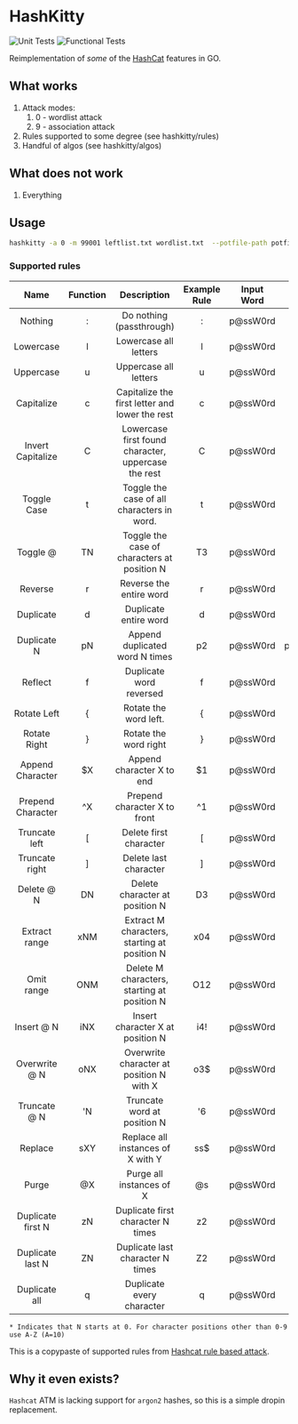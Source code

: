 # HashKitty

![Unit Tests](https://github.com/vegasq/hashkitty/actions/workflows/unit.yml/badge.svg?branch=master)
![Functional Tests](https://github.com/vegasq/hashkitty/actions/workflows/functional.yml/badge.svg?branch=master)

Reimplementation of _some_ of the [HashCat](https://github.com/hashcat/hashcat) features in GO.

## What works

1. Attack modes:
   1. 0 - wordlist attack
   2. 9 - association attack
2. Rules supported to some degree (see hashkitty/rules)
3. Handful of algos (see hashkitty/algos)


## What does not work

1. Everything


## Usage

```bash
hashkitty -a 0 -m 99001 leftlist.txt wordlist.txt  --potfile-path potfile.txt --rules-file rules.txt
```

### Supported rules

|        Name         |  Function  |                      Description                      |  Example Rule  |  Input Word  |         Output Word        |  Note  |
|:-------------------:|:----------:|:-----------------------------------------------------:|:--------------:|:------------:|:--------------------------:|:------:|
|  Nothing            |  :         |  Do nothing (passthrough)                             |  :             |  p@ssW0rd    |  p@ssW0rd                  |        |
|  Lowercase          |  l         |  Lowercase all letters                                |  l             |  p@ssW0rd    |  p@ssw0rd                  |        |
|  Uppercase          |  u         |  Uppercase all letters                                |  u             |  p@ssW0rd    |  P@SSW0RD                  |        |
|  Capitalize         |  c         |  Capitalize the first letter and lower the rest       |  c             |  p@ssW0rd    |  P@ssw0rd                  |        |
|  Invert Capitalize  |  C         |  Lowercase first found character, uppercase the rest  |  C             |  p@ssW0rd    |  p@SSW0RD                  |        |
|  Toggle Case        |  t         |  Toggle the case of all characters in word.           |  t             |  p@ssW0rd    |  P@SSw0RD                  |        |
|  Toggle @           |  TN        |  Toggle the case of characters at position N          |  T3            |  p@ssW0rd    |  p@sSW0rd                  |  *     |
|  Reverse            |  r         |  Reverse the entire word                              |  r             |  p@ssW0rd    |  dr0Wss@p                  |        |
|  Duplicate          |  d         |  Duplicate entire word                                |  d             |  p@ssW0rd    |  p@ssW0rdp@ssW0rd          |        |
|  Duplicate N        |  pN        |  Append duplicated word N times                       |  p2            |  p@ssW0rd    |  p@ssW0rdp@ssW0rdp@ssW0rd  |        |
|  Reflect            |  f         |  Duplicate word reversed                              |  f             |  p@ssW0rd    |  p@ssW0rddr0Wss@p          |        |
|  Rotate Left        |  {         |  Rotate the word left.                                |  {             |  p@ssW0rd    |  @ssW0rdp                  |        |
|  Rotate Right       |  }         |  Rotate the word right                                |  }             |  p@ssW0rd    |  dp@ssW0r                  |        |
|  Append Character   |  $X        |  Append character X to end                            |  $1            |  p@ssW0rd    |  p@ssW0rd1                 |        |
|  Prepend Character  |  ^X        |  Prepend character X to front                         |  ^1            |  p@ssW0rd    |  1p@ssW0rd                 |        |
|  Truncate left      |  [         |  Delete first character                               |  [             |  p@ssW0rd    |  @ssW0rd                   |        |
|  Truncate right     |  ]         |  Delete last character                                |  ]             |  p@ssW0rd    |  p@ssW0r                   |        |
|  Delete @ N         |  DN        |  Delete character at position N                       |  D3            |  p@ssW0rd    |  p@sW0rd                   |  *     |
|  Extract range      |  xNM       |  Extract M characters, starting at position N         |  x04           |  p@ssW0rd    |  p@ss                      |  *     |
|  Omit range         |  ONM       |  Delete M characters, starting at position N          |  O12           |  p@ssW0rd    |  psW0rd                    |  *     |
|  Insert @ N         |  iNX       |  Insert character X at position N                     |  i4!           |  p@ssW0rd    |  p@ss!W0rd                 |  *     |
|  Overwrite @ N      |  oNX       |  Overwrite character at position N with X             |  o3$           |  p@ssW0rd    |  p@s$W0rd                  |  *     |
|  Truncate @ N       |  'N        |  Truncate word at position N                          |  '6            |  p@ssW0rd    |  p@ssW0                    |  *     |
|  Replace            |  sXY       |  Replace all instances of X with Y                    |  ss$           |  p@ssW0rd    |  p@$$W0rd                  |        |
|  Purge              |  @X        |  Purge all instances of X                             |  @s            |  p@ssW0rd    |  p@W0rd                    |        |
|  Duplicate first N  |  zN        |  Duplicate first character N times                    |  z2            |  p@ssW0rd    |  ppp@ssW0rd                |        |
|  Duplicate last N   |  ZN        |  Duplicate last character N times                     |  Z2            |  p@ssW0rd    |  p@ssW0rddd                |        |
|  Duplicate all      |  q         |  Duplicate every character                            |  q             |  p@ssW0rd    |  pp@@ssssWW00rrdd          |        |


    * Indicates that N starts at 0. For character positions other than 0-9 use A-Z (A=10)

This is a copypaste of supported rules from [Hashcat rule based attack](https://hashcat.net/wiki/doku.php?id=rule_based_attack).

## Why it even exists?

`Hashcat` ATM is lacking support for `argon2` hashes, so this is a simple dropin replacement.
